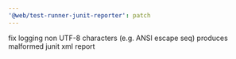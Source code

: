 ```yaml
---
'@web/test-runner-junit-reporter': patch
---
```


fix logging non UTF-8 characters (e.g. ANSI escape seq) produces malformed junit xml report
